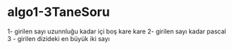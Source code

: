 # algo1-3TaneSoru
1- girilen sayı uzunnluğu kadar içi boş kare kare 
2- girilen sayı kadar pascal
3 - girilen dizideki en büyük iki  sayı
